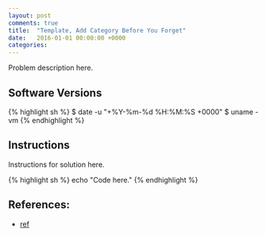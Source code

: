 ```yaml
---
layout: post
comments: true
title:  "Template, Add Category Before You Forget"
date:   2016-01-01 00:00:00 +0000
categories: 
---
```

Problem description here.

## Software Versions

{% highlight sh %}
$ date -u "+%Y-%m-%d %H:%M:%S +0000"
$ uname -vm
{% endhighlight %}

## Instructions

Instructions for solution here.

{% highlight sh %}
echo "Code here."
{% endhighlight %}

## References:

- [ref][ref]

[ref]: https://sgeos.github.io

